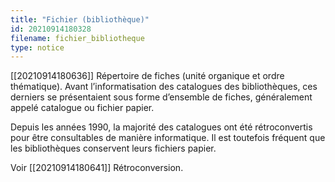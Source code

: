 ```yaml
---
title: "Fichier (bibliothèque)"
id: 20210914180328
filename: fichier_bibliotheque
type: notice
---
```


[[20210914180636]] Répertoire de fiches (unité organique et ordre thématique). Avant l’informatisation des catalogues des bibliothèques, ces derniers se présentaient sous forme d’ensemble de fiches, généralement appelé catalogue ou fichier papier.

Depuis les années 1990, la majorité des catalogues ont été rétroconvertis pour être consultables de manière informatique. Il est toutefois fréquent que les bibliothèques conservent leurs fichiers papier.

Voir [[20210914180641]] Rétroconversion.

